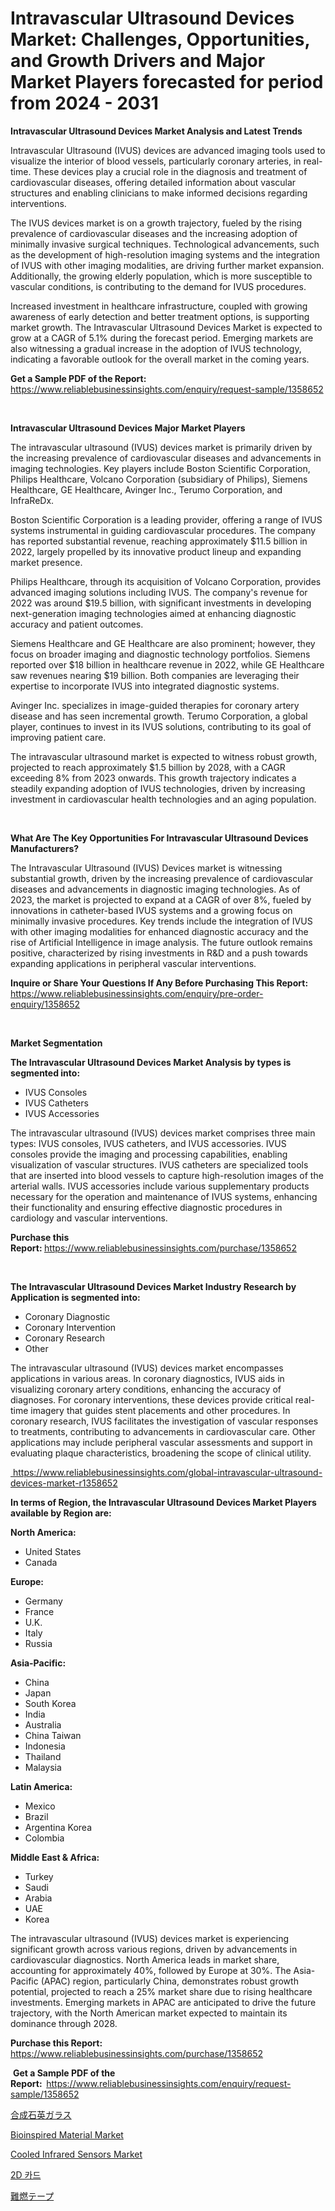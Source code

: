 <p><h1>Intravascular Ultrasound Devices Market: Challenges, Opportunities, and Growth Drivers and Major Market Players forecasted for period from 2024 - 2031</h1></p><p><strong>Intravascular Ultrasound Devices Market Analysis and Latest Trends</strong></p>
<p><p>Intravascular Ultrasound (IVUS) devices are advanced imaging tools used to visualize the interior of blood vessels, particularly coronary arteries, in real-time. These devices play a crucial role in the diagnosis and treatment of cardiovascular diseases, offering detailed information about vascular structures and enabling clinicians to make informed decisions regarding interventions.</p><p>The IVUS devices market is on a growth trajectory, fueled by the rising prevalence of cardiovascular diseases and the increasing adoption of minimally invasive surgical techniques. Technological advancements, such as the development of high-resolution imaging systems and the integration of IVUS with other imaging modalities, are driving further market expansion. Additionally, the growing elderly population, which is more susceptible to vascular conditions, is contributing to the demand for IVUS procedures.</p><p>Increased investment in healthcare infrastructure, coupled with growing awareness of early detection and better treatment options, is supporting market growth. The Intravascular Ultrasound Devices Market is expected to grow at a CAGR of 5.1% during the forecast period. Emerging markets are also witnessing a gradual increase in the adoption of IVUS technology, indicating a favorable outlook for the overall market in the coming years.</p></p>
<p><strong>Get a Sample PDF of the Report:&nbsp;</strong> <a href="https://www.reliablebusinessinsights.com/enquiry/request-sample/1358652">https://www.reliablebusinessinsights.com/enquiry/request-sample/1358652</a></p>
<p>&nbsp;</p>
<p><strong>Intravascular Ultrasound Devices Major Market Players</strong></p>
<p><p>The intravascular ultrasound (IVUS) devices market is primarily driven by the increasing prevalence of cardiovascular diseases and advancements in imaging technologies. Key players include Boston Scientific Corporation, Philips Healthcare, Volcano Corporation (subsidiary of Philips), Siemens Healthcare, GE Healthcare, Avinger Inc., Terumo Corporation, and InfraReDx.</p><p>Boston Scientific Corporation is a leading provider, offering a range of IVUS systems instrumental in guiding cardiovascular procedures. The company has reported substantial revenue, reaching approximately $11.5 billion in 2022, largely propelled by its innovative product lineup and expanding market presence.</p><p>Philips Healthcare, through its acquisition of Volcano Corporation, provides advanced imaging solutions including IVUS. The company's revenue for 2022 was around $19.5 billion, with significant investments in developing next-generation imaging technologies aimed at enhancing diagnostic accuracy and patient outcomes.</p><p>Siemens Healthcare and GE Healthcare are also prominent; however, they focus on broader imaging and diagnostic technology portfolios. Siemens reported over $18 billion in healthcare revenue in 2022, while GE Healthcare saw revenues nearing $19 billion. Both companies are leveraging their expertise to incorporate IVUS into integrated diagnostic systems.</p><p>Avinger Inc. specializes in image-guided therapies for coronary artery disease and has seen incremental growth. Terumo Corporation, a global player, continues to invest in its IVUS solutions, contributing to its goal of improving patient care.</p><p>The intravascular ultrasound market is expected to witness robust growth, projected to reach approximately $1.5 billion by 2028, with a CAGR exceeding 8% from 2023 onwards. This growth trajectory indicates a steadily expanding adoption of IVUS technologies, driven by increasing investment in cardiovascular health technologies and an aging population.</p></p>
<p>&nbsp;</p>
<p><strong>What Are The Key Opportunities For Intravascular Ultrasound Devices Manufacturers?</strong></p>
<p><p>The Intravascular Ultrasound (IVUS) Devices market is witnessing substantial growth, driven by the increasing prevalence of cardiovascular diseases and advancements in diagnostic imaging technologies. As of 2023, the market is projected to expand at a CAGR of over 8%, fueled by innovations in catheter-based IVUS systems and a growing focus on minimally invasive procedures. Key trends include the integration of IVUS with other imaging modalities for enhanced diagnostic accuracy and the rise of Artificial Intelligence in image analysis. The future outlook remains positive, characterized by rising investments in R&D and a push towards expanding applications in peripheral vascular interventions.</p></p>
<p><strong>Inquire or Share Your Questions If Any Before Purchasing This Report:</strong> <a href="https://www.reliablebusinessinsights.com/enquiry/pre-order-enquiry/1358652">https://www.reliablebusinessinsights.com/enquiry/pre-order-enquiry/1358652</a></p>
<p>&nbsp;</p>
<p><strong>Market Segmentation</strong></p>
<p><strong>The Intravascular Ultrasound Devices Market Analysis by types is segmented into:</strong></p>
<p><ul><li>IVUS Consoles</li><li>IVUS Catheters</li><li>IVUS Accessories</li></ul></p>
<p><p>The intravascular ultrasound (IVUS) devices market comprises three main types: IVUS consoles, IVUS catheters, and IVUS accessories. IVUS consoles provide the imaging and processing capabilities, enabling visualization of vascular structures. IVUS catheters are specialized tools that are inserted into blood vessels to capture high-resolution images of the arterial walls. IVUS accessories include various supplementary products necessary for the operation and maintenance of IVUS systems, enhancing their functionality and ensuring effective diagnostic procedures in cardiology and vascular interventions.</p></p>
<p><strong>Purchase this Report:&nbsp;</strong><a href="https://www.reliablebusinessinsights.com/purchase/1358652">https://www.reliablebusinessinsights.com/purchase/1358652</a></p>
<p>&nbsp;</p>
<p><strong>The Intravascular Ultrasound Devices Market Industry Research by Application is segmented into:</strong></p>
<p><ul><li>Coronary Diagnostic</li><li>Coronary Intervention</li><li>Coronary Research</li><li>Other</li></ul></p>
<p><p>The intravascular ultrasound (IVUS) devices market encompasses applications in various areas. In coronary diagnostics, IVUS aids in visualizing coronary artery conditions, enhancing the accuracy of diagnoses. For coronary interventions, these devices provide critical real-time imagery that guides stent placements and other procedures. In coronary research, IVUS facilitates the investigation of vascular responses to treatments, contributing to advancements in cardiovascular care. Other applications may include peripheral vascular assessments and support in evaluating plaque characteristics, broadening the scope of clinical utility.</p></p>
<p><a href="https://www.reliablebusinessinsights.com/global-intravascular-ultrasound-devices-market-r1358652">&nbsp;https://www.reliablebusinessinsights.com/global-intravascular-ultrasound-devices-market-r1358652</a></p>
<p><strong>In terms of Region, the Intravascular Ultrasound Devices Market Players available by Region are:</strong></p>
<p>
    <p> <strong> North America: </strong>
        <ul>
            <li>United States</li>
            <li>Canada</li>
        </ul>
        </p> 
    <p> <strong> Europe: </strong>
        <ul>
            <li>Germany</li>
            <li>France</li>
            <li>U.K.</li>
            <li>Italy</li>
            <li>Russia</li>
        </ul>
        </p> 
    <p> <strong> Asia-Pacific: </strong>
        <ul>
            <li>China</li>
            <li>Japan</li>
            <li>South Korea</li>
            <li>India</li>
            <li>Australia</li>
            <li>China Taiwan</li>
            <li>Indonesia</li>
            <li>Thailand</li>
            <li>Malaysia</li>
        </ul>
        </p> 
    <p> <strong> Latin America: </strong>
        <ul>
            <li>Mexico</li>
            <li>Brazil</li>
            <li>Argentina Korea</li>
            <li>Colombia</li>
        </ul>
        </p> 
    <p> <strong> Middle East & Africa: </strong>
        <ul>
            <li>Turkey</li>
            <li>Saudi</li>
            <li>Arabia</li>
            <li>UAE</li>
            <li>Korea</li>
        </ul>
    </p>
    </p>
<p><p>The intravascular ultrasound (IVUS) devices market is experiencing significant growth across various regions, driven by advancements in cardiovascular diagnostics. North America leads in market share, accounting for approximately 40%, followed by Europe at 30%. The Asia-Pacific (APAC) region, particularly China, demonstrates robust growth potential, projected to reach a 25% market share due to rising healthcare investments. Emerging markets in APAC are anticipated to drive the future trajectory, with the North American market expected to maintain its dominance through 2028.</p></p>
<p><strong>Purchase this Report: </strong><a href="https://www.reliablebusinessinsights.com/purchase/1358652">https://www.reliablebusinessinsights.com/purchase/1358652</a></p>
<p>&nbsp;<strong>Get a Sample PDF of the Report:&nbsp;&nbsp;</strong><a href="https://www.reliablebusinessinsights.com/enquiry/request-sample/1358652">https://www.reliablebusinessinsights.com/enquiry/request-sample/1358652</a></p>
<p><strong></strong></p>
<p><p><a href="https://medium.com/@amera666444/synthetic-silica-glass-market-%E3%81%AE%E3%82%B0%E3%83%AD%E3%83%BC%E3%83%90%E3%83%AB%E5%B8%82%E5%A0%B4%E6%A6%82%E8%A6%81%E3%81%AF-%E4%B8%96%E7%95%8C%E3%81%8A%E3%82%88%E3%81%B3%E4%B8%BB%E8%A6%81%E5%B8%82%E5%A0%B4%E3%81%AB%E3%81%8A%E3%81%91%E3%82%8B%E6%A5%AD%E7%95%8C%E3%81%AB%E5%BD%B1%E9%9F%BF%E3%82%92%E4%B8%8E%E3%81%88%E3%82%8B%E4%B8%BB%E8%A6%81%E3%81%AA%E3%83%88%E3%83%AC%E3%83%B3%E3%83%89%E3%81%AB%E3%81%A4%E3%81%84%E3%81%A6-%E7%8B%AC%E8%87%AA%E3%81%AE%E8%A6%96%E7%82%B9%E3%82%92%E6%8F%90%E4%BE%9B%E3%81%97%E3%81%BE%E3%81%99-a3acea0c0abf">合成石英ガラス</a></p><p><a href="https://issuu.com/reportprime-2/docs/bioinspired-material-market-size-20_fe9064ce635135">Bioinspired Material Market</a></p><p><a href="https://github.com/MatthewHernandez403/Market-Research-Report-List-1/blob/main/cooled-infrared-sensors-market.md">Cooled Infrared Sensors Market</a></p><p><a href="https://medium.com/@darrelchjxmz/%EC%8B%9C%EC%9E%A5-%EC%98%88%EC%B8%A1-%EB%B3%80%ED%99%94-%EA%B8%80%EB%A1%9C%EB%B2%8C-2d-cad-%EC%8B%9C%EC%9E%A5-%EB%8F%99%ED%96%A5-%EB%B0%8F-%EB%AF%B8%EB%9E%98-%ED%8A%B8%EB%A0%8C%EB%93%9C-2024-2031-6879074cf014">2D 카드</a></p><p><a href="https://medium.com/@amera666444/fire-retardant-tape-market-%E3%81%AE%E3%82%B0%E3%83%AD%E3%83%BC%E3%83%90%E3%83%AB%E5%B8%82%E5%A0%B4%E6%A6%82%E8%A6%81%E3%81%AF-%E4%B8%96%E7%95%8C%E3%81%8A%E3%82%88%E3%81%B3%E4%B8%BB%E8%A6%81%E5%B8%82%E5%A0%B4%E3%81%AB%E3%81%8A%E3%81%91%E3%82%8B%E6%A5%AD%E7%95%8C%E3%81%AB%E5%BD%B1%E9%9F%BF%E3%82%92%E4%B8%8E%E3%81%88%E3%82%8B%E4%B8%BB%E8%A6%81%E3%81%AA%E3%83%88%E3%83%AC%E3%83%B3%E3%83%89%E3%81%AB%E3%81%A4%E3%81%84%E3%81%A6-%E7%8B%AC%E8%87%AA%E3%81%AE%E8%A6%96%E7%82%B9%E3%82%92%E6%8F%90%E4%BE%9B%E3%81%97%E3%81%BE%E3%81%99-000c553bb08d">難燃テープ</a></p></p>